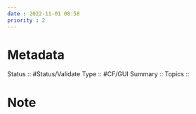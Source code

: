 ```yaml
---
date : 2022-11-01 08:58
priority : 2
---
```

# Metadata
Status :: #Status/Validate 
Type :: #CF/GUI 
Summary :: 
Topics :: 
# Note
